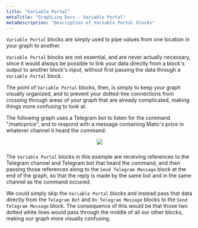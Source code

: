 ```yaml
---
title: "Variable Portal"
metaTitle: "GraphLinq Docs - Variable Portal"
metaDescription: "Description of Variable Portal blocks"
---
```

`Variable Portal` blocks are simply used to pipe values from one location in your graph to another.<p/>
`Variable Portal` blocks are not essential, and are never actually necessary, since it would always be possible to link your data directly from a block's output to another block's input, without first passing the data through a `Variable Portal` block.<p/>
The point of `Variable Portal` blocks, then, is simply to keep your graph visually organized, and to prevent your dotted-line connections from crossing through areas of your graph that are already complicated, making things more confusing to look at.<p/>
The following graph uses a Telegram bot to listen for the command "/maticprice", and to respond with a message containing Matic's price in whatever channel it heard the command:<p/>
<center>
<img src="https://i.imgur.com/P1ziudW.png"
     style="margin-bottom:10px;" />
</center> 

The `Variable Portal` blocks in this example are receiving references to the Telegram channel and Telegram bot that heard the command, and then passing those references along to the `Send Telegram Message` block at the end of the graph, so that the reply is made by the same bot and in the same channel as the command occured.<p/>
We could simply skip the `Variable Portal` blocks and instead pass that data directly from the `Telegram Bot` and `On Telegram Message` blocks to the `Send Telegram Message` block. The consequence of this would be that those two dotted white lines would pass through the middle of all our other blocks, making our graph more visually confusing.
